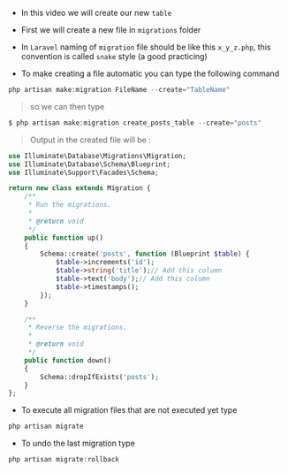 - In this video we will create our new `table`
- First we will create a new file in `migrations` folder
- In `Laravel` naming of `migration` file should be like this `x_y_z.php`,
  this convention is called `snake` style (a good practicing)

- To make creating a file automatic you can type the following command

````php
php artisan make:migration FileName --create="TableName"
````

> so we can then type

````php
$ php artisan make:migration create_posts_table --create="posts"
````

> Output in the created file will be :

````php
use Illuminate\Database\Migrations\Migration;
use Illuminate\Database\Schema\Blueprint;
use Illuminate\Support\Facades\Schema;

return new class extends Migration {
    /**
     * Run the migrations.
     *
     * @return void
     */
    public function up()
    {
        Schema::create('posts', function (Blueprint $table) {
            $table->increments('id');
            $table->string('title');// Add this column
            $table->text('body');// Add this column
            $table->timestamps();
        });
    }

    /**
     * Reverse the migrations.
     *
     * @return void
     */
    public function down()
    {
        Schema::dropIfExists('posts');
    }
};
````

- To execute all migration files that are not executed yet type

````php
php artisan migrate
````

- To undo the last migration type

````php
php artisan migrate:rollback
````